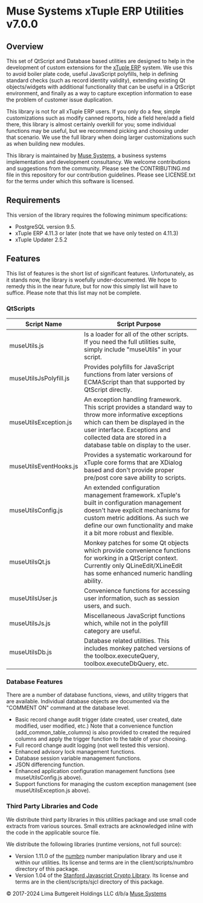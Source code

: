 # Muse Systems xTuple ERP Utilities v7.0.0

## Overview

This set of QtScript and Database based utilities are designed to help in the development of custom extensions for the <a href="https://xtuple.com" target="_blank">xTuple ERP</a> system. We use this to avoid boiler plate code, useful JavaScript polyfills, help in defining standard checks (such as record identity validity), extending existing Qt objects/widgets with additional functionality that can be useful in a QtScript environment, and finally as a way to capture exception information to ease the problem of customer issue duplication.

This library is not for all xTuple ERP users. If you only do a few, simple customizations such as modify canned reports, hide a field here/add a field there, this library is almost certainly overkill for you; some individual functions may be useful, but we recommend picking and choosing under that scenario. We use the full library when doing larger customizations such as when building new modules.

This library is maintained by <a href="https://muse.systems" target="_blank">Muse Systems</a>, a business systems implementation and development consultancy. We welcome contributions and suggestions from the community. Please see the CONTRIBUTING.md file in this repository for our contribution guidelines. Please see LICENSE.txt for the terms under which this software is licensed.

## Requirements

This version of the library requires the following minimum specifications:

-   PostgreSQL version 9.5.
-   xTuple ERP 4.11.3 or later (note that we have only tested on 4.11.3)
-   xTuple Updater 2.5.2

## Features

This list of features is the short list of significant features. Unfortunately, as it stands now, the library is woefully under-documented. We hope to remedy this in the near future, but for now this simply list will have to suffice. Please note that this list may not be complete.

### QtScripts

| Script Name            | Script Purpose                                                                                                                                                                                                                                    |
| ---------------------- | ------------------------------------------------------------------------------------------------------------------------------------------------------------------------------------------------------------------------------------------------- |
| museUtils.js           | Is a loader for all of the other scripts. If you need the full utilities suite, simply include "museUtils" in your script.                                                                                                                        |
| museUtilsJsPolyfill.js | Provides polyfills for JavaScript functions from later versions of ECMAScript than that supported by QtScript directly.                                                                                                                           |
| museUtilsException.js  | An exception handling framework. This script provides a standard way to throw more informative exceptions which can them be displayed in the user interface. Exceptions and collected data are stored in a database table on display to the user. |
| museUtilsEventHooks.js | Provides a systematic workaround for xTuple core forms that are XDialog based and don't provide proper pre/post core save ability to scripts.                                                                                                     |
| museUtilsConfig.js     | An extended configuration management framework. xTuple's built in configuration management doesn't have explicit mechanisms for custom metric additions. As such we define our own functionality and make it a bit more robust and flexible.      |
| museUtilsQt.js         | Monkey patches for some Qt objects which provide convenience functions for working in a QtScript context. Currently only QLineEdit/XLineEdit has some enhanced numeric handling ability.                                                          |
| museUtilsUser.js       | Convenience functions for accessing user information, such as session users, and such.                                                                                                                                                            |
| museUtilsJs.js         | Miscellaneous JavaScript functions which, while not in the polyfill category are useful.                                                                                                                                                          |
| museUtilsDb.js         | Database related utilities. This includes monkey patched versions of the toolbox.executeQuery, toolbox.executeDbQuery, etc.                                                                                                                       |

### Database Features

There are a number of database functions, views, and utility triggers that are available. Individual database objects are documented via the "COMMENT ON" command at the database level.

-   Basic record change audit trigger (date created, user created, date modified, user modified, etc.) Note that a convenience function (add_common_table_columns) is also provided to created the required columns and apply the trigger function to the table of your choosing.
-   Full record change audit logging (not well tested this version).
-   Enhanced advisory lock management functions.
-   Database session variable management functions.
-   JSON differencing function.
-   Enhanced application configuration management functions (see museUtilsConfig.js above).
-   Support functions for managing the custom exception management (see museUtilsException.js above).

### Third Party Libraries and Code

We distribute third party libraries in this utilities package and use small code extracts from various sources. Small extracts are acknowledged inline with the code in the applicable source file.

We distribute the following libraries (runtime versions, not full source):

-   Version 1.11.0 of the <a href="http://numbrojs.com/" target="_blank">numbro</a> number manipulation library and use it within our utilities. Its license and terms are in the client/scripts/numbro directory of this package.
-   Version 1.04 of the <a href="https://bitwiseshiftleft.github.io/sjcl/" target="_blank">Stanford Javascript Crypto Library</a>. Its license and terms are in the client/scripts/sjcl directory of this package.

&copy; 2017-2024 Lima Buttgereit Holdings LLC d/b/a <a href="https://muse.systems" target="_blank">Muse Systems</a>
